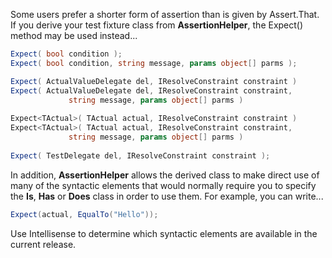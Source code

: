 Some users prefer a shorter form of assertion than is given by Assert.That.
If you derive your test fixture class from <b>AssertionHelper</b>, the
Expect() method may be used instead...

```C#
Expect( bool condition );
Expect( bool condition, string message, params object[] parms );

Expect( ActualValueDelegate del, IResolveConstraint constraint )
Expect( ActualValueDelegate del, IResolveConstraint constraint,
             string message, params object[] parms )
			 
Expect<TActual>( TActual actual, IResolveConstraint constraint )
Expect<TActual>( TActual actual, IResolveConstraint constraint,
             string message, params object[] parms )
			 
Expect( TestDelegate del, IResolveConstraint constraint );
```

In addition, **AssertionHelper** allows the derived class to make direct use of many of the syntactic elements that would normally require you to specify the **Is**, **Has** or **Does** class in order to use them. For example, you can write...

```C#
Expect(actual, EqualTo("Hello"));
```

Use Intellisense to determine which syntactic elements are available in the current release.
